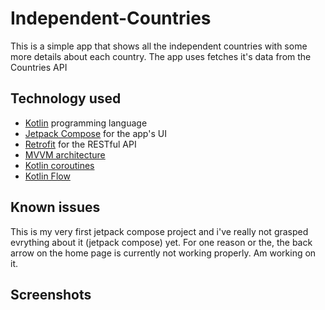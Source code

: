 # Independent-Countries
This is a simple app that shows all the independent countries with some more details about each country. 
The app uses fetches it's data from the Countries API

## Technology used
* [Kotlin](https://kotlinlang.org/) programming language
* [Jetpack Compose](https://developer.android.com/jetpack/compose) for the app's UI
* [Retrofit](https://square.github.io/retrofit/) for the RESTful API
* [MVVM architecture](https://developer.android.com/topic/architecture)
* [Kotlin coroutines](https://kotlinlang.org/docs/coroutines-overview.html)
* [Kotlin Flow](https://kotlinlang.org/docs/flow.html)

## Known issues
This is my very first jetpack compose project and i've really not grasped evrything about it (jetpack compose)  yet. 
For one reason or the, the back arrow on the home page is currently not working properly. 
Am working on it.

## Screenshots


